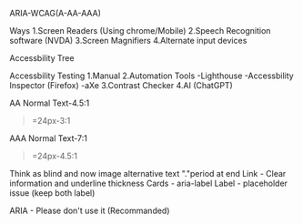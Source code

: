 ARIA-WCAG(A-AA-AAA)

Ways
1.Screen Readers (Using chrome/Mobile)
2.Speech Recognition software (NVDA)
3.Screen Magnifiers
4.Alternate input devices

Accessbility Tree 

Accessbility Testing
1.Manual
2.Automation Tools
-Lighthouse
-Accessbility Inspector (Firefox)
-aXe
3.Contrast Checker
4.AI (ChatGPT)

AA
Normal Text-4.5:1
>=24px-3:1

AAA
Normal Text-7:1
>=24px-4.5:1


Think as blind and now
image alternative text   "."period at end
Link - Clear information and underline thickness
Cards - aria-label
Label - placeholder issue (keep both label)


ARIA - Please don't use it (Recommanded)